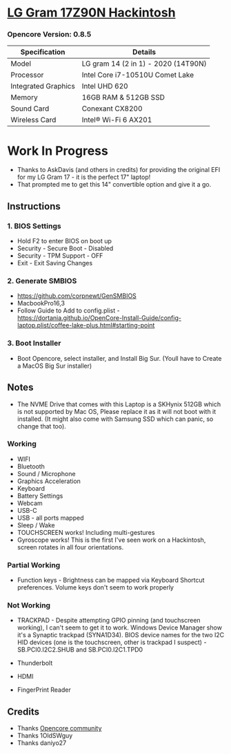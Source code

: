 # [LG Gram 17Z90N Hackintosh](https://www.lg.com/us/laptops/lg-17z90n-r.aac8u1-ultra-slim-laptop)
### Opencore Version: 0.8.5
| Specification       | Details                                 |
| ------------------- | --------------------------------------- |
| Model               | LG gram 14 (2 in 1) - 2020 (14T90N)              |
| Processor           | Intel Core i7-10510U Comet Lake                    |
| Integrated Graphics | Intel UHD 620                       |
| Memory              | 16GB RAM & 512GB SSD                    |
| Sound Card          | Conexant CX8200                         |
| Wireless Card       | Intel® Wi-Fi 6 AX201                    |

# Work In Progress
- Thanks to AskDavis (and others in credits) for providing the original EFI for my LG Gram 17 - it is the perfect 17" laptop!
- That prompted me to get this 14" convertible option and give it a go.

## Instructions
### 1. BIOS Settings
- Hold F2 to enter BIOS on boot up
- Security - Secure Boot - Disabled
- Security - TPM Support - OFF
- Exit - Exit Saving Changes

### 2. Generate SMBIOS
- https://github.com/corpnewt/GenSMBIOS
- MacbookPro16,3
- Follow Guide to Add to config.plist - https://dortania.github.io/OpenCore-Install-Guide/config-laptop.plist/coffee-lake-plus.html#starting-point

### 3. Boot Installer
- Boot Opencore, select installer, and Install Big Sur. (Youll have to Create a MacOS Big Sur installer)

## Notes
- The NVME Drive that comes with this Laptop is a SKHynix 512GB which is not supported by Mac OS, Please replace it as it will not boot with it installed. (It might also come with Samsung SSD which can panic, so change that too).

### Working
- WIFI
- Bluetooth
- Sound / Microphone
- Graphics Acceleration
- Keyboard
- Battery Settings
- Webcam
- USB-C
- USB - all ports mapped
- Sleep / Wake
- TOUCHSCREEN works! Including multi-gestures
- Gyroscope works! This is the first I've seen work on a Hackintosh, screen rotates in all four orientations.

### Partial Working
- Function keys - Brightness can be mapped via Keyboard Shortcut preferences. Volume keys don't seem to work properly


### Not Working

- TRACKPAD - Despite attempting GPIO pinning (and touchscreen working), I can't seem to get it to work. Windows Device Manager show it's a Synaptic trackpad (SYNA1D34). BIOS device names for the two I2C HID devices (one is the touchscreen, other is trackpad I suspect) - SB.PCI0.I2C2.SHUB and SB.PCI0.I2C1.TPD0

- Thunderbolt
- HDMI
- FingerPrint Reader

## Credits
- Thanks [Opencore community](https://github.com/acidanthera/OpenCorePkg)
- Thanks 1OldSWguy
- Thanks daniyo27

